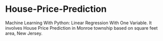 # House-Price-Prediction
Machine Learning With Python: Linear Regression With One Variable. It involves House Price Prediction in Monroe township based on square feet area, New Jersey. 
